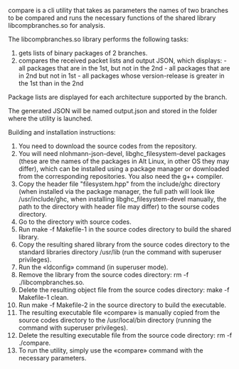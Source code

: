 compare is a cli utility that takes as parameters the names of two branches to be compared and runs the necessary functions of the shared library libcompbranches.so for analysis.

The libcompbranches.so library performs the following tasks:
1) gets lists of binary packages of 2 branches.
2) compares the received packet lists and output JSON, which displays:
          - all packages that are in the 1st, but not in the 2nd
          - all packages that are in 2nd but not in 1st
          - all packages whose version-release is greater in the 1st than in the 2nd

Package lists are displayed for each architecture supported by the branch.

The generated JSON will be named output.json and stored in the folder where the utility is launched.

Building and installation instructions:

1) You need to download the source codes from the repository.
2) You will need nlohmann-json-devel, libghc_filesystem-devel packages (these are the names of the packages in Alt Linux, in other OS they may differ), which can be installed using a package manager or downloaded from the corresponding repositories. You also need the g++ compiler.
3) Copy the header file "filesystem.hpp" from the include/ghc directory (when installed via the package manager, the full path will look like /usr/include/ghc, when installing libghc_filesystem-devel manually, the path to the directory with header file may differ) to the sourse codes directory.
4) Go to the directory with source codes.
5) Run make -f Makefile-1 in the source codes directory to build the shared library.
6) Copy the resulting shared library  from the source codes directory to the standard libraries directory /usr/lib (run the command with superuser privileges).
7) Run the «ldconfig» command (in superuser mode).
8) Remove the library from the source codes directory: rm -f ./libcompbranches.so.
9) Delete the resulting object file from the source codes directory: make -f Makefile-1 clean.
10) Run make -f Makefile-2 in the source directory to build the executable.
11) The resulting executable file «compare» is manually copied from the source codes directory to the /usr/local/bin directory (running the command with superuser privileges).
12) Delete the resulting executable file from the source code directory: rm -f ./compare.
13) To run the utility, simply use the «compare» command with the necessary parameters.


